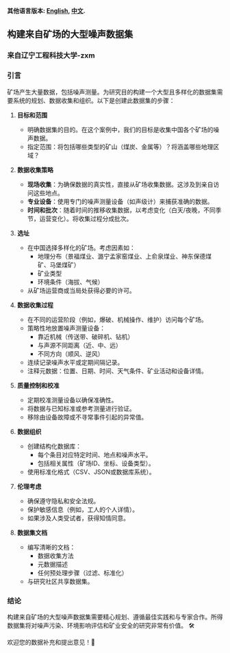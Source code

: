 **其他语言版本: [English](README.md), [中文](README_zh.md).**


## 构建来自矿场的大型噪声数据集
### 来自辽宁工程科技大学-zxm
### 引言
矿场产生大量数据，包括噪声测量。为研究目的构建一个大型且多样化的数据集需要系统的规划、数据收集和组织。以下是创建此数据集的步骤：

1. **目标和范围**
   - 明确数据集的目的。在这个案例中，我们的目标是收集中国各个矿场的噪声数据。
   - 指定范围：将包括哪些类型的矿山（煤炭、金属等）？将涵盖哪些地理区域？

2. **数据收集策略**
   - **现场收集**：为确保数据的真实性，直接从矿场收集数据。这涉及到亲自访问这些地点。
   - **专业设备**：使用专门的噪声测量设备（如声级计）来捕获准确的数据。
   - **时间和批次**：随着时间的推移收集数据，以考虑变化（白天/夜晚，不同季节，运营变化）。将收集过程分成批次。

3. **选址**
   - 在中国选择多样化的矿场。考虑因素如：
     - 地理分布（景福煤业、潞宁孟家窑煤业、上俞泉煤业、神东保德煤矿、马堡煤矿）
     - 矿业类型
     - 环境条件（海拔、气候）
   - 从矿场运营商或当局处获得必要的许可。

4. **数据收集过程**
   - 在不同的运营阶段（例如，爆破、机械操作、维护）访问每个矿场。
   - 策略性地放置噪声测量设备：
     - 靠近机械（传送带、破碎机、钻机）
     - 与声源不同距离（近、中、远）
     - 不同方向（顺风、逆风）
   - 连续记录噪声水平或定期间隔记录。
   - 注释元数据：位置、日期、时间、天气条件、矿业活动和设备详情。

5. **质量控制和校准**
   - 定期校准测量设备以确保准确性。
   - 将数据与已知标准或参考测量进行验证。
   - 移除由设备故障或不寻常事件引起的异常值。

6. **数据组织**
   - 创建结构化数据库：
     - 每个条目对应特定时间、地点和噪声水平。
     - 包括相关属性（矿场ID、坐标、设备类型）。
   - 使用标准化格式（CSV、JSON或数据库系统）。

7. **伦理考虑**
   - 确保遵守隐私和安全法规。
   - 保护敏感信息（例如，工人的个人详情）。
   - 如果涉及人类受试者，获得知情同意。

8. **数据集文档**
   - 编写清晰的文档：
     - 数据收集方法
     - 元数据描述
     - 任何预处理步骤（过滤、标准化）
   - 与研究社区共享数据集。

### 结论
构建来自矿场的大型噪声数据集需要精心规划、遵循最佳实践和与专家合作。所得数据集将对噪声污染、环境影响评估和矿业安全的研究非常有价值。 🛠️

欢迎您的数据补充和提出意见！🚀
